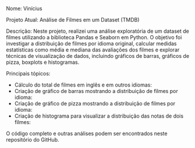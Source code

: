 Nome: Vinícius

Projeto Atual: Análise de Filmes em um Dataset (TMDB)

Descrição: Neste projeto, realizei uma análise exploratória de um dataset de filmes utilizando a biblioteca Pandas e Seaborn em Python. O objetivo foi investigar a distribuição de filmes por idioma original, calcular medidas estatísticas como média e mediana das avaliações dos filmes e explorar técnicas de visualização de dados, incluindo gráficos de barras, gráficos de pizza, boxplots e histogramas.

Principais tópicos:

- Cálculo do total de filmes em inglês e em outros idiomas:
- Criação de gráfico de barras mostrando a distribuição de filmes por idioma:
- Criação de gráfico de pizza mostrando a distribuição de filmes por idioma:
- Criação de histograma para visualizar a distribuição das notas de dois filmes:

O código completo e outras análises podem ser encontrados neste repositório do GitHub.

